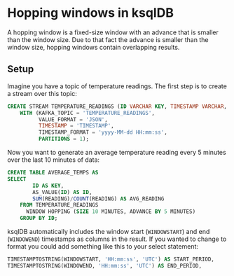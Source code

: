# Hopping windows in ksqlDB

A hopping window is a fixed-size window with an advance that is smaller than the window size. Due to that fact the advance is smaller than the window size, hopping windows contain overlapping results.

## Setup

Imagine you have a topic of temperature readings. The first step is to create a stream over this topic:

```sql
CREATE STREAM TEMPERATURE_READINGS (ID VARCHAR KEY, TIMESTAMP VARCHAR, READING BIGINT)
    WITH (KAFKA_TOPIC = 'TEMPERATURE_READINGS',
          VALUE_FORMAT = 'JSON',
          TIMESTAMP = 'TIMESTAMP',
          TIMESTAMP_FORMAT = 'yyyy-MM-dd HH:mm:ss',
          PARTITIONS = 1);
```

Now you want to generate an average temperature reading every 5 minutes over the last 10 minutes of data:

```sql
CREATE TABLE AVERAGE_TEMPS AS
SELECT
        ID AS KEY,
        AS_VALUE(ID) AS ID,
        SUM(READING)/COUNT(READING) AS AVG_READING
    FROM TEMPERATURE_READINGS
      WINDOW HOPPING (SIZE 10 MINUTES, ADVANCE BY 5 MINUTES)
    GROUP BY ID;
```

ksqlDB automatically includes the window start (`WINDOWSTART`) and end (`WINDOWEND`) timestamps as columns in the result.  If you wanted to change to format you could add something
like this to your select statement:
```sql
TIMESTAMPTOSTRING(WINDOWSTART, 'HH:mm:ss', 'UTC') AS START_PERIOD,
TIMESTAMPTOSTRING(WINDOWEND, 'HH:mm:ss', 'UTC') AS END_PERIOD,
```